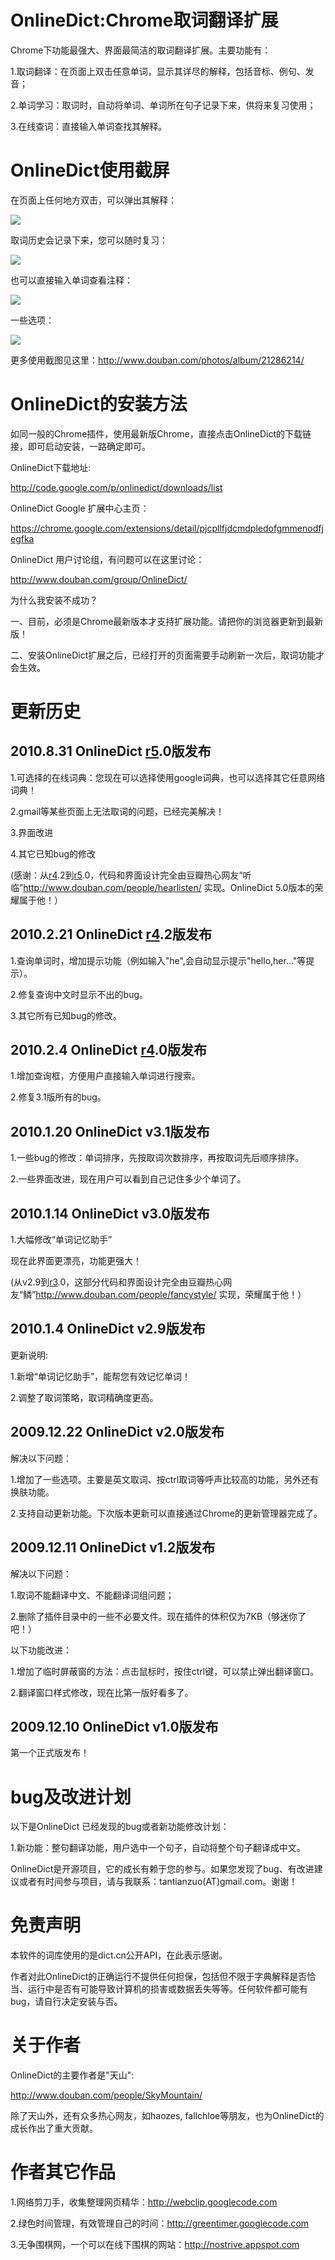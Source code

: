 # OnlineDict:Chrome取词翻译扩展 #
Chrome下功能最强大、界面最简洁的取词翻译扩展。主要功能有：

1.取词翻译：在页面上双击任意单词，显示其详尽的解释，包括音标、例句、发音；

2.单词学习：取词时，自动将单词、单词所在句子记录下来，供将来复习使用；

3.在线查词：直接输入单词查找其解释。

# OnlineDict使用截屏 #
在页面上任何地方双击，可以弹出其解释：

[![](http://onlinedict.googlecode.com/svn/trunk/OnlineDict/screen/v4.2/1.popup.png)](https://chrome.google.com/extensions/detail/pjcpllfjdcmdpledofgmmenodfjegfka)

取词历史会记录下来，您可以随时复习：

[![](http://onlinedict.googlecode.com/svn/trunk/OnlineDict/screen/v4.2/2.memory_helper.png)](https://chrome.google.com/extensions/detail/pjcpllfjdcmdpledofgmmenodfjegfka)

也可以直接输入单词查看注释：

[![](http://onlinedict.googlecode.com/svn/trunk/OnlineDict/screen/v4.2/3.search.png)](https://chrome.google.com/extensions/detail/pjcpllfjdcmdpledofgmmenodfjegfka)


一些选项：

[![](http://onlinedict.googlecode.com/svn/trunk/OnlineDict/screen/v4.2/4.option.png)](https://chrome.google.com/extensions/detail/pjcpllfjdcmdpledofgmmenodfjegfka)

更多使用截图见这里：http://www.douban.com/photos/album/21286214/

# OnlineDict的安装方法 #
如同一般的Chrome插件，使用最新版Chrome，直接点击OnlineDict的下载链接，即可启动安装，一路确定即可。

OnlineDict下载地址:

http://code.google.com/p/onlinedict/downloads/list

OnlineDict Google 扩展中心主页：

https://chrome.google.com/extensions/detail/pjcpllfjdcmdpledofgmmenodfjegfka

OnlineDict 用户讨论组，有问题可以在这里讨论：

http://www.douban.com/group/OnlineDict/

为什么我安装不成功？

一、目前，必须是Chrome最新版本才支持扩展功能。请把你的浏览器更新到最新版！

二、安装OnlineDict扩展之后，已经打开的页面需要手动刷新一次后，取词功能才会生效。

# 更新历史 #
## 2010.8.31 OnlineDict [r5](https://code.google.com/p/onlinedict/source/detail?r=5).0版发布 ##
1.可选择的在线词典：您现在可以选择使用google词典，也可以选择其它任意网络词典！

2.gmail等某些页面上无法取词的问题，已经完美解决！

3.界面改进

4.其它已知bug的修改

(感谢：从[r4](https://code.google.com/p/onlinedict/source/detail?r=4).2到[r5](https://code.google.com/p/onlinedict/source/detail?r=5).0，代码和界面设计完全由豆瓣热心网友“听临”http://www.douban.com/people/hearlisten/ 实现。OnlineDict 5.0版本的荣耀属于他！）


## 2010.2.21 OnlineDict [r4](https://code.google.com/p/onlinedict/source/detail?r=4).2版发布 ##
1.查询单词时，增加提示功能（例如输入"he",会自动显示提示"hello,her..."等提示）。

2.修复查询中文时显示不出的bug。

3.其它所有已知bug的修改。

## 2010.2.4 OnlineDict [r4](https://code.google.com/p/onlinedict/source/detail?r=4).0版发布 ##
1.增加查询框，方便用户直接输入单词进行搜索。

2.修复3.1版所有的bug。

## 2010.1.20 OnlineDict v3.1版发布 ##
1.一些bug的修改：单词排序，先按取词次数排序，再按取词先后顺序排序。

2.一些界面改进，现在用户可以看到自己记住多少个单词了。

## 2010.1.14 OnlineDict v3.0版发布 ##
1.大幅修改“单词记忆助手”

现在此界面更漂亮，功能更强大！

(从v2.9到[r3](https://code.google.com/p/onlinedict/source/detail?r=3).0，这部分代码和界面设计完全由豆瓣热心网友“鳞”http://www.douban.com/people/fancystyle/ 实现，荣耀属于他！）

## 2010.1.4 OnlineDict v2.9版发布 ##
更新说明:

1.新增“单词记忆助手”，能帮您有效记忆单词！

2.调整了取词策略，取词精确度更高。

## 2009.12.22 OnlineDict v2.0版发布 ##
解决以下问题：

1.增加了一些选项。主要是英文取词、按ctrl取词等呼声比较高的功能，另外还有换肤功能。

2.支持自动更新功能。下次版本更新可以直接通过Chrome的更新管理器完成了。

## 2009.12.11 OnlineDict v1.2版发布 ##
解决以下问题：

1.取词不能翻译中文、不能翻译词组问题；

2.删除了插件目录中的一些不必要文件。现在插件的体积仅为7KB（够迷你了吧！）

以下功能改进：

1.增加了临时屏蔽窗的方法：点击鼠标时，按住ctrl键，可以禁止弹出翻译窗口。

2.翻译窗口样式修改，现在比第一版好看多了。

## 2009.12.10 OnlineDict v1.0版发布 ##

第一个正式版发布！


# bug及改进计划 #
以下是OnlineDict 已经发现的bug或者新功能修改计划：

1.新功能：整句翻译功能，用户选中一个句子，自动将整个句子翻译成中文。

OnlineDict是开源项目，它的成长有赖于您的参与。如果您发现了bug、有改进建议或者有时间参与项目，请与我联系：tantianzuo(AT)gmail.com。谢谢！


# 免责声明 #
本软件的词库使用的是dict.cn公开API，在此表示感谢。

作者对此OnlineDict的正确运行不提供任何担保，包括但不限于字典解释是否恰当、运行中是否有可能导致计算机的损害或数据丢失等等。任何软件都可能有bug，请自行决定安装与否。

# 关于作者 #
OnlineDict的主要作者是"天山":

http://www.douban.com/people/SkyMountain/

除了天山外，还有众多热心网友，如haozes, fallchloe等朋友，也为OnlineDict的成长作出了重大贡献。


# 作者其它作品 #

1.网络剪刀手，收集整理网页精华：http://webclip.googlecode.com

2.绿色时间管理，有效管理自己的时间：http://greentimer.googlecode.com

3.无争围棋网，一个可以在线下围棋的网站：http://nostrive.appspot.com